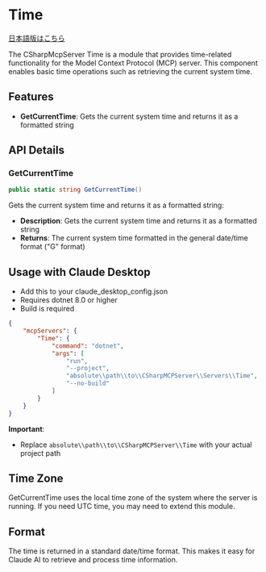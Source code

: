 ﻿# Time

[日本語版はこちら](README.ja.md)

The CSharpMcpServer Time is a module that provides time-related functionality for the Model Context Protocol (MCP) server. This component enables basic time operations such as retrieving the current system time.

## Features
- **GetCurrentTime**: Gets the current system time and returns it as a formatted string

## API Details

### GetCurrentTime
```csharp
public static string GetCurrentTime()
```
Gets the current system time and returns it as a formatted string:
- **Description**: Gets the current system time and returns it as a formatted string
- **Returns**: The current system time formatted in the general date/time format ("G" format)

## Usage with Claude Desktop
- Add this to your claude_desktop_config.json
- Requires dotnet 8.0 or higher
- Build is required

```json
{
    "mcpServers": {
        "Time": {
            "command": "dotnet",
            "args": [
                "run",
                "--project",
                "absolute\\path\\to\\CSharpMCPServer\\Servers\\Time",
                "--no-build"
            ]
        }
    }
}
```

**Important**: 
- Replace `absolute\\path\\to\\CSharpMCPServer\\Time` with your actual project path

## Time Zone

GetCurrentTime uses the local time zone of the system where the server is running. If you need UTC time, you may need to extend this module.

## Format

The time is returned in a standard date/time format. This makes it easy for Claude AI to retrieve and process time information.